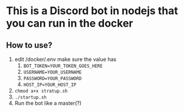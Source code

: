 # This is a Discord bot in nodejs that you can run in the docker

## How to use?

1. edit /docker/.env make sure the value has 
    1. `BOT_TOKEN=YOUR_TOKEN_GOES_HERE`
    2. `USERNAME=YOUR_USERNAME`
    3. `PASSWORD=YOUR_PASSWORD`
    4. `HOST_IP=YOUR_HOST_IP`
2. `chmod a+x stratup.sh`
3. `./startup.sh`
4. Run the bot like a master(?)